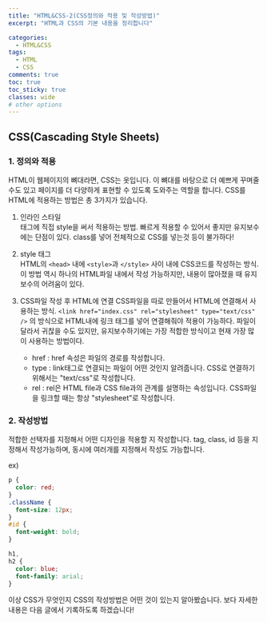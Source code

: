 ```yaml
---
title: "HTML&CSS-2(CSS정의와 적용 및 작성방법)"
excerpt: "HTML과 CSS의 기본 내용을 정리합니다"

categories:
  - HTML&CSS
tags:
  - HTML
  - CSS
comments: true
toc: true
toc_sticky: true
classes: wide
# other options
---
```


## CSS(Cascading Style Sheets)

### 1. 정의와 적용

HTML이 웹페이지의 뼈대라면, CSS는 옷입니다. 이 뼈대를 바탕으로 더 예쁘게 꾸며줄 수도 있고 페이지를 더 다양하게 표현할 수 있도록 도와주는 역할을 합니다. CSS를 HTML에 적용하는 방법은 총 3가지가 있습니다.

1. 인라인 스타일  
   태그에 직접 style을 써서 적용하는 방법. 빠르게 적용할 수 있어서 좋지만 유지보수에는 단점이 있다. class를 넣어 전체적으로 CSS를 넣는것 등이 불가하다!
2. style 태그  
   HTML의 `<head>` 내에 `<style>`과 `</style>` 사이 내에 CSS코드를 작성하는 방식.
   이 방법 역시 하나의 HTML파일 내에서 작성 가능하지만, 내용이 많아졌을 때 유지보수의 어려움이 있다.
3. CSS파일 작성 후 HTML에 연결
   CSS파일을 따로 만들어서 HTML에 연결해서 사용하는 방식.
   `<link href="index.css" rel="stylesheet" type="text/css" />` 의 방식으로 HTML내에 링크 태그를 넣어 연결해줘야 적용이 가능하다.
   파일이 달라서 귀찮을 수도 있지만, 유지보수하기에는 가장 적합한 방식이고 현재 가장 많이 사용하는 방법이다.

   - href : href 속성은 파일의 경로를 작성합니다.
   - type : link태그로 연결되는 파일이 어떤 것인지 알려줍니다. CSS로 연결하기 위해서는 "text/css"로 작성합니다.
   - rel : rel은 HTML file과 CSS file과의 관계를 설명하는 속성입니다. CSS파일을 링크할 때는 항상 "stylesheet"로 작성합니다.

### 2. 작성방법

적합한 선택자를 지정해서 어떤 디자인을 적용할 지 작성합니다.
tag, class, id 등을 지정해서 작성가능하며, 동시에 여러개를 지정해서 작성도 가능합니다.

ex)

```css
p {
  color: red;
}
.className {
  font-size: 12px;
}
#id {
  font-weight: bold;
}

h1,
h2 {
  color: blue;
  font-family: arial;
}
```

이상 CSS가 무엇인지 CSS의 작성방법은 어떤 것이 있는지 알아봤습니다. 보다 자세한 내용은 다음 글에서 기록하도록 하겠습니다!
